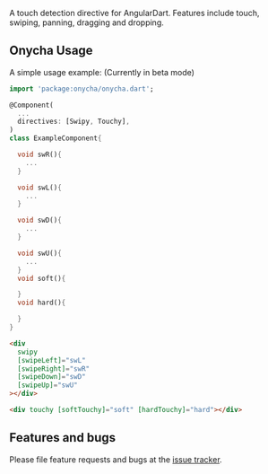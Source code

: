 A touch detection directive for AngularDart. Features include touch, swiping, panning, dragging and dropping.

## Onycha Usage

A simple usage example: (Currently in beta mode)

```dart
import 'package:onycha/onycha.dart';

@Component(
  ...
  directives: [Swipy, Touchy],
)
class ExampleComponent{

  void swR(){
    ...
  }

  void swL(){
    ...
  }

  void swD(){
    ...
  }

  void swU(){
    ...
  }
  void soft(){

  }
  void hard(){

  }
}
```

```html
<div
  swipy
  [swipeLeft]="swL"
  [swipeRight]="swR"
  [swipeDown]="swD"
  [swipeUp]="swU"
></div>

<div touchy [softTouchy]="soft" [hardTouchy]="hard"></div>
```

## Features and bugs

Please file feature requests and bugs at the [issue tracker][tracker].

[tracker]: https://github.com/arxarinze/Swipy/issues
